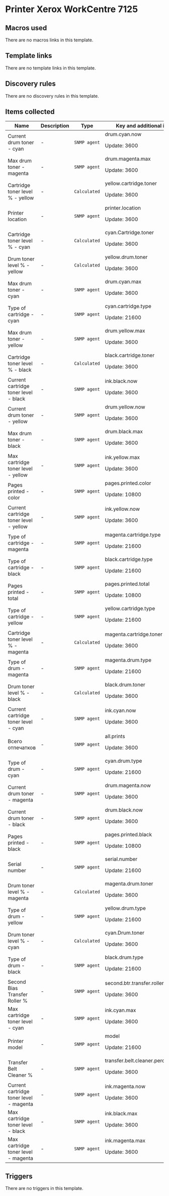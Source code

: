 # Printer Xerox WorkCentre 7125

## Macros used

There are no macros links in this template.

## Template links

There are no template links in this template.

## Discovery rules

There are no discovery rules in this template.

## Items collected

|Name|Description|Type|Key and additional info|
|----|-----------|----|----|
|Current drum toner - cyan|<p>-</p>|`SNMP agent`|drum.cyan.now<p>Update: 3600</p>|
|Max drum toner - magenta|<p>-</p>|`SNMP agent`|drum.magenta.max<p>Update: 3600</p>|
|Cartridge toner level % - yellow|<p>-</p>|`Calculated`|yellow.cartridge.toner<p>Update: 3600</p>|
|Printer location|<p>-</p>|`SNMP agent`|printer.location<p>Update: 3600</p>|
|Cartridge toner level % - cyan|<p>-</p>|`Calculated`|cyan.Cartridge.toner<p>Update: 3600</p>|
|Drum toner level % - yellow|<p>-</p>|`Calculated`|yellow.drum.toner<p>Update: 3600</p>|
|Max drum toner - cyan|<p>-</p>|`SNMP agent`|drum.cyan.max<p>Update: 3600</p>|
|Type of cartridge - cyan|<p>-</p>|`SNMP agent`|cyan.cartridge.type<p>Update: 21600</p>|
|Max drum toner - yellow|<p>-</p>|`SNMP agent`|drum.yellow.max<p>Update: 3600</p>|
|Cartridge toner level % - black|<p>-</p>|`Calculated`|black.cartridge.toner<p>Update: 3600</p>|
|Current cartridge toner level - black|<p>-</p>|`SNMP agent`|ink.black.now<p>Update: 3600</p>|
|Current drum toner - yellow|<p>-</p>|`SNMP agent`|drum.yellow.now<p>Update: 3600</p>|
|Max drum toner - black|<p>-</p>|`SNMP agent`|drum.black.max<p>Update: 3600</p>|
|Max cartridge toner level - yellow|<p>-</p>|`SNMP agent`|ink.yellow.max<p>Update: 3600</p>|
|Pages printed - color|<p>-</p>|`SNMP agent`|pages.printed.color<p>Update: 10800</p>|
|Current cartridge toner level - yellow|<p>-</p>|`SNMP agent`|ink.yellow.now<p>Update: 3600</p>|
|Type of cartridge - magenta|<p>-</p>|`SNMP agent`|magenta.cartridge.type<p>Update: 21600</p>|
|Type of cartridge - black|<p>-</p>|`SNMP agent`|black.cartridge.type<p>Update: 21600</p>|
|Pages printed - total|<p>-</p>|`SNMP agent`|pages.printed.total<p>Update: 10800</p>|
|Type of cartridge - yellow|<p>-</p>|`SNMP agent`|yellow.cartridge.type<p>Update: 21600</p>|
|Cartridge toner level % - magenta|<p>-</p>|`Calculated`|magenta.cartridge.toner<p>Update: 3600</p>|
|Type of drum - magenta|<p>-</p>|`SNMP agent`|magenta.drum.type<p>Update: 21600</p>|
|Drum toner level % - black|<p>-</p>|`Calculated`|black.drum.toner<p>Update: 3600</p>|
|Current cartridge toner level - cyan|<p>-</p>|`SNMP agent`|ink.cyan.now<p>Update: 3600</p>|
|Всего отпечатков|<p>-</p>|`SNMP agent`|all.prints<p>Update: 3600</p>|
|Type of drum - cyan|<p>-</p>|`SNMP agent`|cyan.drum.type<p>Update: 21600</p>|
|Current drum toner - magenta|<p>-</p>|`SNMP agent`|drum.magenta.now<p>Update: 3600</p>|
|Current drum toner - black|<p>-</p>|`SNMP agent`|drum.black.now<p>Update: 3600</p>|
|Pages printed - black|<p>-</p>|`SNMP agent`|pages.printed.black<p>Update: 10800</p>|
|Serial number|<p>-</p>|`SNMP agent`|serial.number<p>Update: 21600</p>|
|Drum toner level % - magenta|<p>-</p>|`Calculated`|magenta.drum.toner<p>Update: 3600</p>|
|Type of drum - yellow|<p>-</p>|`SNMP agent`|yellow.drum.type<p>Update: 21600</p>|
|Drum toner level % - cyan|<p>-</p>|`Calculated`|cyan.Drum.toner<p>Update: 3600</p>|
|Type of drum - black|<p>-</p>|`SNMP agent`|black.drum.type<p>Update: 21600</p>|
|Second Bias Transfer Roller %|<p>-</p>|`SNMP agent`|second.btr.transfer.roller.percent<p>Update: 3600</p>|
|Max cartridge toner level - cyan|<p>-</p>|`SNMP agent`|ink.cyan.max<p>Update: 3600</p>|
|Printer model|<p>-</p>|`SNMP agent`|model<p>Update: 21600</p>|
|Transfer Belt Cleaner %|<p>-</p>|`SNMP agent`|transfer.belt.cleaner.percent<p>Update: 3600</p>|
|Current cartridge toner level - magenta|<p>-</p>|`SNMP agent`|ink.magenta.now<p>Update: 3600</p>|
|Max cartridge toner level - black|<p>-</p>|`SNMP agent`|ink.black.max<p>Update: 3600</p>|
|Max cartridge toner level - magenta|<p>-</p>|`SNMP agent`|ink.magenta.max<p>Update: 3600</p>|
## Triggers

There are no triggers in this template.

